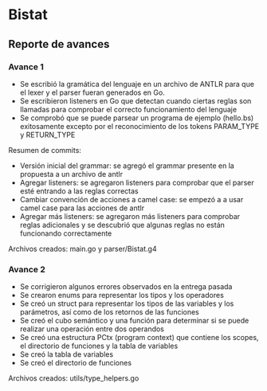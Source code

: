 # Bistat

## Reporte de avances

### Avance 1

- Se escribió la gramática del lenguaje en un archivo de ANTLR para que el lexer y el parser fueran generados en Go. 
- Se escribieron listeners en Go que detectan cuando ciertas reglas son llamadas para comprobar el correcto funcionamiento del lenguaje
- Se comprobó que se puede parsear un programa de ejemplo (hello.bs) exitosamente excepto por el reconocimiento de los tokens PARAM_TYPE y RETURN_TYPE

Resumen de commits:
- Versión inicial del grammar: se agregó el grammar presente en la propuesta a un archivo de antlr
- Agregar listeners: se agregaron listeners para comprobar que el parser esté entrando a las reglas correctas
- Cambiar convención de acciones a camel case: se empezó a a usar camel case para las acciones de antlr
- Agregar más listeners: se agregaron más listeners para comprobar reglas adicionales y se descubrió que algunas reglas no están funcionando correctamente

Archivos creados: main.go y parser/Bistat.g4

### Avance 2

- Se corrigieron algunos errores observados en la entrega pasada
- Se crearon enums para representar los tipos y los operadores
- Se creó un struct para representar los tipos de las variables y los parámetros, así como de los retornos de las funciones
- Se creó el cubo semántico y una función para determinar si se puede realizar una operación entre dos operandos
- Se creó una estructura PCtx (program context) que contiene los scopes, el directorio de funciones y la tabla de variables
- Se creó la tabla de variables
- Se creó el directorio de funciones

Archivos creados: utils/type_helpers.go